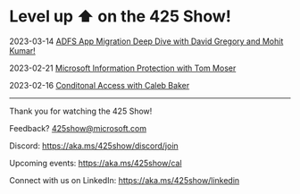 # Level up :arrow_up: on the 425 Show!

2023-03-14 [ADFS App Migration Deep Dive with David Gregory and Mohit Kumar!](20230314-ADFS-Apps/)

2023-02-21 [Microsoft Information Protection with Tom Moser](20230221-AIP-with-Tom-Moser/)

2023-02-16 [Conditonal Access with Caleb Baker](20230216-Conditional-Access/)

---
Thank you for watching the 425 Show!

Feedback? 425show@microsoft.com

Discord: https://aka.ms/425show/discord/join

Upcoming events: https://aka.ms/425show/cal

Connect with us on LinkedIn: https://aka.ms/425show/linkedin